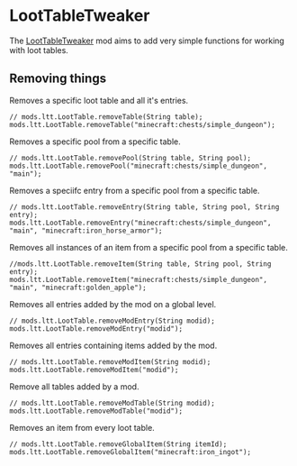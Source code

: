 # LootTableTweaker

The [LootTableTweaker](https://minecraft.curseforge.com/projects/loottabletweaker) mod aims to add very simple functions for working with loot tables.

## Removing things

Removes a specific loot table and all it's entries.
```zenscript
// mods.ltt.LootTable.removeTable(String table);
mods.ltt.LootTable.removeTable("minecraft:chests/simple_dungeon");
```

Removes a specific pool from a specific table.
```zenscript
// mods.ltt.LootTable.removePool(String table, String pool);
mods.ltt.LootTable.removePool("minecraft:chests/simple_dungeon", "main");
```

Removes a speciifc entry from a specific pool from a specific table.
```zenscript
// mods.ltt.LootTable.removeEntry(String table, String pool, String entry);
mods.ltt.LootTable.removeEntry("minecraft:chests/simple_dungeon", "main", "minecraft:iron_horse_armor");
```

Removes all instances of an item from a specific pool from a specific table.
```zenscript
//mods.ltt.LootTable.removeItem(String table, String pool, String entry);
mods.ltt.LootTable.removeItem("minecraft:chests/simple_dungeon", "main", "minecraft:golden_apple");
```

Removes all entries added by the mod on a global level.
```zenscript
// mods.ltt.LootTable.removeModEntry(String modid);
mods.ltt.LootTable.removeModEntry("modid");
```

Removes all entries containing items added by the mod.
```zenscript
// mods.ltt.LootTable.removeModItem(String modid);
mods.ltt.LootTable.removeModItem("modid");
```

Remove all tables added by a mod.
```zenscript
// mods.ltt.LootTable.removeModTable(String modid);
mods.ltt.LootTable.removeModTable("modid");
```

Removes an item from every loot table.
```zenscript
// mods.ltt.LootTable.removeGlobalItem(String itemId);
mods.ltt.LootTable.removeGlobalItem("minecraft:iron_ingot");
```